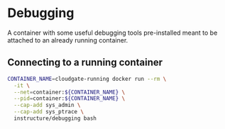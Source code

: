 # Debugging

A container with some useful debugging tools pre-installed meant to be attached
to an already running container.

## Connecting to a running container

```bash
CONTAINER_NAME=cloudgate-running docker run --rm \
  -it \
  --net=container:${CONTAINER_NAME} \
  --pid=container:${CONTAINER_NAME} \
  --cap-add sys_admin \
  --cap-add sys_ptrace \
  instructure/debugging bash
```

